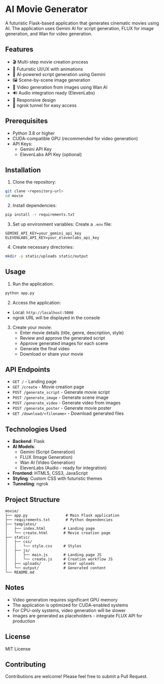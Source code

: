 # AI Movie Generator

A futuristic Flask-based application that generates cinematic movies using AI. The application uses Gemini AI for script generation, FLUX for image generation, and Wan for video generation.

## Features

- 🎬 Multi-step movie creation process
- 🎨 Futuristic UI/UX with animations
- 📝 AI-powered script generation using Gemini
- 🖼️ Scene-by-scene image generation
- 🎥 Video generation from images using Wan AI
- 🔊 Audio integration ready (ElevenLabs)
- 📱 Responsive design
- 🚀 ngrok tunnel for easy access

## Prerequisites

- Python 3.8 or higher
- CUDA-compatible GPU (recommended for video generation)
- API Keys:
  - Gemini API Key
  - ElevenLabs API Key (optional)

## Installation

1. Clone the repository:
```bash
git clone <repository-url>
cd movie
```

2. Install dependencies:
```bash
pip install -r requirements.txt
```

3. Set up environment variables:
Create a `.env` file:
```
GEMINI_API_KEY=your_gemini_api_key
ELEVENLABS_API_KEY=your_elevenlabs_api_key
```

4. Create necessary directories:
```bash
mkdir -p static/uploads static/output
```

## Usage

1. Run the application:
```bash
python app.py
```

2. Access the application:
- Local: `http://localhost:5000`
- ngrok URL will be displayed in the console

3. Create your movie:
   - Enter movie details (title, genre, description, style)
   - Review and approve the generated script
   - Approve generated images for each scene
   - Generate the final video
   - Download or share your movie

## API Endpoints

- `GET /` - Landing page
- `GET /create` - Movie creation page
- `POST /generate_script` - Generate movie script
- `POST /generate_image` - Generate scene image
- `POST /generate_video` - Generate video from images
- `POST /generate_poster` - Generate movie poster
- `GET /download/<filename>` - Download generated files

## Technologies Used

- **Backend**: Flask
- **AI Models**:
  - Gemini (Script Generation)
  - FLUX (Image Generation)
  - Wan AI (Video Generation)
  - ElevenLabs (Audio - ready for integration)
- **Frontend**: HTML5, CSS3, JavaScript
- **Styling**: Custom CSS with futuristic themes
- **Tunneling**: ngrok

## Project Structure

```
movie/
├── app.py                 # Main Flask application
├── requirements.txt       # Python dependencies
├── templates/
│   ├── index.html        # Landing page
│   └── create.html       # Movie creation page
├── static/
│   ├── css/
│   │   └── style.css     # Styles
│   ├── js/
│   │   ├── main.js       # Landing page JS
│   │   └── create.js     # Creation workflow JS
│   ├── uploads/          # User uploads
│   └── output/           # Generated content
└── README.md
```

## Notes

- Video generation requires significant GPU memory
- The application is optimized for CUDA-enabled systems
- For CPU-only systems, video generation will be slower
- Images are generated as placeholders - integrate FLUX API for production

## License

MIT License

## Contributing

Contributions are welcome! Please feel free to submit a Pull Request.
